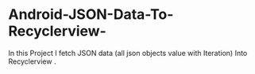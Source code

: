 # Android-JSON-Data-To-Recyclerview-
In this Project I fetch JSON data (all json objects value with Iteration) Into Recyclerview . 
